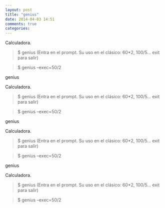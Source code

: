 ```yaml
---
layout: post
title: "genius"
date: 2014-04-03 14:51
comments: true
categories: 
---
```

Calculadora.

>$ genius (Entra en el prompt. Su uso en el clásico: 60*2, 100/5... exit para salir)

>$ genius –exec=50/2

genius

Calculadora.

>$ genius (Entra en el prompt. Su uso en el clásico: 60*2, 100/5... exit para salir)

>$ genius –exec=50/2

genius

Calculadora.

>$ genius (Entra en el prompt. Su uso en el clásico: 60*2, 100/5... exit para salir)

>$ genius –exec=50/2

genius

Calculadora.

>$ genius (Entra en el prompt. Su uso en el clásico: 60*2, 100/5... exit para salir)

>$ genius –exec=50/2


